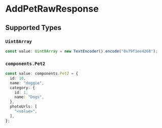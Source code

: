 # AddPetRawResponse


## Supported Types

### `Uint8Array`

```typescript
const value: Uint8Array = new TextEncoder().encode("0x79f1ee4268");
```

### `components.Pet2`

```typescript
const value: components.Pet2 = {
  id: 10,
  name: "doggie",
  category: {
    id: 1,
    name: "Dogs",
  },
  photoUrls: [
    "<value>",
  ],
};
```

